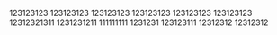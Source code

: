 123123123
123123123
123123123
123123123
123123123
123123123
12312321311
1231231211
111111111
1231231
123123111
12312312
12312312
